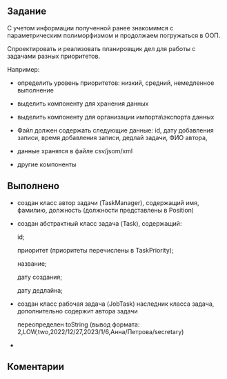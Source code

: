 ## Задание

С учетом информации полученной ранее знакомимся с параметрическим полиморфизмом и продолжаем погружаться в ООП.

Спроектировать и реализовать планировщик дел для работы с задачами разных приоритетов.

Например:

* определить уровень приоритетов: низкий, средний, немедленное выполнение

* выделить компоненту для хранения данных

* выделить компоненту для организации импорта\экспорта данных

* Файл должен содержать следующие данные: id, дату добавления записи, время добавления записи, дедлай задачи, ФИО автора,

* данные хранятся в файле csv/jsom/xml

* другие компоненты

## Выполнено

* создан класс автор задачи (TaskManager), содержащий имя, фамилию, должность (должности представлены в Position)

* создан абстрактный класс задача (Task), содержащий:

    id;

    приоритет (приоритеты перечислены в TaskPriority);

    название;

    дату создания;

    дату дедлайна;

* создан класс рабочая задача (JobTask) наследник класса задача, дополнительно содержит автора задачи

    переопределен toString (вывод формата: 2,LOW,two,2022/12/27,2023/1/6,Анна/Петрова/secretary)

* 


## Коментарии